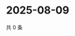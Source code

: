 # 2025-08-09

共 0 条

<!-- BEGIN ZHIHUVIDEO -->
<!-- 最后更新时间 Sat Aug 09 2025 16:14:43 GMT+0800 (China Standard Time) -->

<!-- END ZHIHUVIDEO -->
